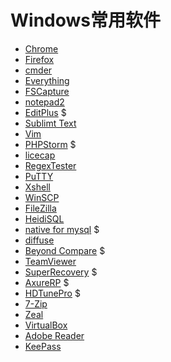 Windows常用软件
===============

* [Chrome](http://www.chrome.com/)
* [Firefox](http://www.firefox.com.cn/)
* [cmder](http://cmder.net/)
* [Everything](http://www.voidtools.com/)
* [FSCapture](http://www.fscapture.com/)
* [notepad2](http://notepad2.com/)
* [EditPlus](https://www.editplus.com/) $
* [Sublimt Text](http://www.sublimetext.com/)
* [Vim](http://www.vim.org/)
* [PHPStorm](https://www.jetbrains.com/phpstorm/) $
* [licecap](http://www.cockos.com/licecap/)
* [RegexTester](http://www.regextester.com/)
* [PuTTY](http://www.putty.org/)
* [Xshell](http://www.netsarang.com/xshell.html)
* [WinSCP](https://winscp.net)
* [FileZilla](https://filezilla-project.org/)
* [HeidiSQL](https://www.heidisql.com/)
* [native for mysql](https://www.navicat.com/) $
* [diffuse](https://sourceforge.net/projects/diffuse/)
* [Beyond Compare](http://www.scootersoftware.com/) $
* [TeamViewer](https://www.teamviewer.com/)
* [SuperRecovery](http://www.cjhf.net/) $
* [AxureRP](https://www.axure.com/) $
* [HDTunePro](http://www.hdtune.com/) $
* [7-Zip](http://www.7-zip.org/)
* [Zeal](https://zealdocs.org/)
* [VirtualBox](https://www.virtualbox.org/)
* [Adobe Reader](https://acrobat.adobe.com/us/en/acrobat/pdf-reader.html)
* [KeePass](http://keepass.info/)
